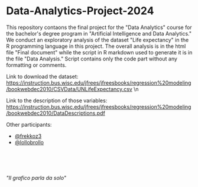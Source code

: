 # Data-Analytics-Project-2024

This repository contaons the final project for the "Data Analytics" course for the bachelor's degree program in "Artificial Intelligence and Data Analytics." We
conduct an exploratory analysis of the dataset "Life expectancy" in the R programming language in this project.  The overall analysis is in the html file "Final
document" while the script in R markdown used to generate it is in the file "Data Analysis." Script contains only the code part without any formatting or comments.

Link to download the dataset: https://instruction.bus.wisc.edu/jfrees/jfreesbooks/regression%20modeling/bookwebdec2010/CSVData/UNLifeExpectancy.csv
\n

Link to the description of those variables: https://instruction.bus.wisc.edu/jfrees/jfreesbooks/regression%20modeling/bookwebdec2010/DataDescriptions.pdf

Other participants: 
- [@frekkoz3](https://github.com/frekkoz3)
- [@lollobrollo](https://github.com/lollobrollo)

</br>
</br>
</br>

  *"Il grafico parla da solo"*
